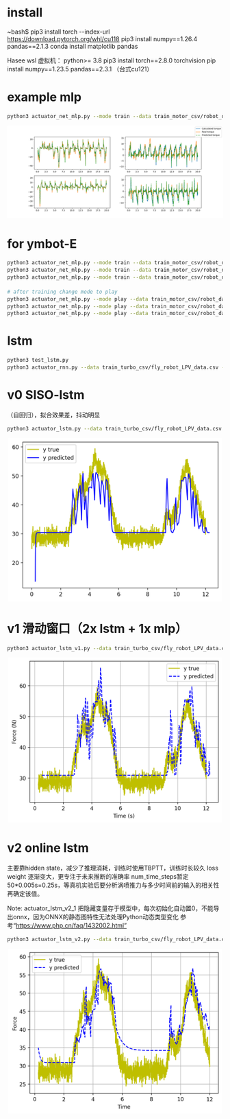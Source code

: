 # install
~bash$ 
pip3 install torch --index-url https://download.pytorch.org/whl/cu118 pip3 install numpy==1.26.4 pandas==2.1.3
conda install matplotlib pandas

Hasee wsl 虚拟机：
python>= 3.8
pip3 install torch==2.8.0 torchvision
pip install numpy==1.23.5 pandas==2.3.1
（台式cu121）

# example mlp
```bash
python3 actuator_net_mlp.py --mode train --data train_motor_csv/robot_data_04_11_13_24_Ankle.csv --output train_motor_csv/motor_Ankle.pt
```
<div style="text-align: center;">
  <img src="images/actuator_mlp_figure.png" alt="mlp" >
</div>

# for ymbot-E
```bash
python3 actuator_net_mlp.py --mode train --data train_motor_csv/robot_data_04_11_13_24_Ankle.csv --output train_motor_csv/motor_Ankle.pt
python3 actuator_net_mlp.py --mode train --data train_motor_csv/robot_data_04_11_13_24_HipKnee.csv --output train_motor_csv/motor_HipKnee.pt
python3 actuator_net_mlp.py --mode train --data train_motor_csv/robot_data_04_11_13_24.csv --output train_motor_csv/motor_all.pt

# after training change mode to play
python3 actuator_net_mlp.py --mode play --data train_motor_csv/robot_data_04_11_13_24_Ankle.csv --output train_motor_csv/motor_Ankle.pt
python3 actuator_net_mlp.py --mode play --data train_motor_csv/robot_data_04_11_13_24_HipKnee.csv --output train_motor_csv/motor_HipKnee.pt
python3 actuator_net_mlp.py --mode play --data train_motor_csv/robot_data_04_11_13_24.csv --output train_motor_csv/motor_all.pt
```

# lstm

```bash
python3 test_lstm.py
python3 actuator_rnn.py --data train_turbo_csv/fly_robot_LPV_data.csv --output train_turbo_csv/fly_robot_LPV.pt
```

# v0 SISO-lstm
（自回归），拟合效果差，抖动明显
```bash
python3 actuator_lstm.py --data train_turbo_csv/fly_robot_LPV_data.csv --output train_turbo_csv
```
<div style="text-align: center;">
  <img src="images/actuator_lstm_figure.png" alt="lstm_v0" width="500">
</div>


# v1 滑动窗口（2x lstm + 1x mlp）
```bash
python3 actuator_lstm_v1.py --data train_turbo_csv/fly_robot_LPV_data.csv --output train_turbo_csv
```
<div style="text-align: center;">
  <img src="images/actuator_lstm_v1_figure.png" alt="lstm_v1" width="500">
</div>


# v2 online lstm
主要靠hidden state，减少了推理消耗，训练时使用TBPTT，训练时长较久
loss weight 逐渐变大，更专注于未来推断的准确率
num_time_steps暂定50*0.005s=0.25s，等真机实验后要分析涡喷推力与多少时间前的输入的相关性再确定该值。

Note: actuator_lstm_v2_1 把隐藏变量存于模型中，每次初始化自动置0，不能导出onnx，因为ONNX的静态图特性无法处理Python动态类型变化
参考“https://www.php.cn/faq/1432002.html”
```bash
python3 actuator_lstm_v2.py --data train_turbo_csv/fly_robot_LPV_data.csv --output train_turbo_csv
```

<div style="text-align: center;">
  <img src="images/actuator_lstm_v2_figure.png" alt="lstm_v2" width="500">
</div>